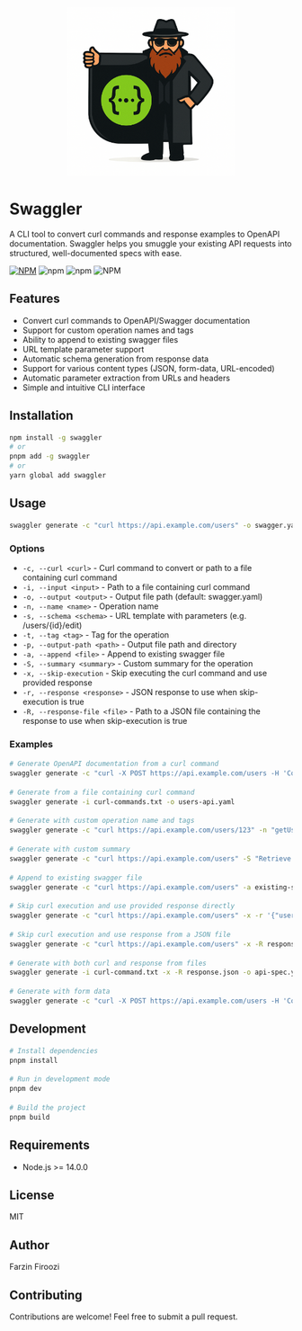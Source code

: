 <p align="center">
  <img src="https://github.com/Farzin-Firoozi/swaggler/blob/main/swaggler.png?raw=true" alt="Logo" width="300"/>
</p>

# Swaggler

A CLI tool to convert curl commands and response examples to OpenAPI documentation. Swaggler helps you smuggle your existing API requests into structured, well-documented specs with ease.

[![NPM](https://img.shields.io/npm/v/swaggler.svg)](https://www.npmjs.com/package/swaggler)
![npm](https://img.shields.io/npm/dt/swaggler)
![npm](https://img.shields.io/npm/dw/swaggler)
![NPM](https://img.shields.io/npm/l/swaggler)

## Features

- Convert curl commands to OpenAPI/Swagger documentation
- Support for custom operation names and tags
- Ability to append to existing swagger files
- URL template parameter support
- Automatic schema generation from response data
- Support for various content types (JSON, form-data, URL-encoded)
- Automatic parameter extraction from URLs and headers
- Simple and intuitive CLI interface

## Installation

```bash
npm install -g swaggler
# or
pnpm add -g swaggler
# or
yarn global add swaggler
```

## Usage

```bash
swaggler generate -c "curl https://api.example.com/users" -o swagger.yaml
```

### Options

- `-c, --curl <curl>` - Curl command to convert or path to a file containing curl command
- `-i, --input <input>` - Path to a file containing curl command
- `-o, --output <output>` - Output file path (default: swagger.yaml)
- `-n, --name <name>` - Operation name
- `-s, --schema <schema>` - URL template with parameters (e.g. /users/{id}/edit)
- `-t, --tag <tag>` - Tag for the operation
- `-p, --output-path <path>` - Output file path and directory
- `-a, --append <file>` - Append to existing swagger file
- `-S, --summary <summary>` - Custom summary for the operation
- `-x, --skip-execution` - Skip executing the curl command and use provided response
- `-r, --response <response>` - JSON response to use when skip-execution is true
- `-R, --response-file <file>` - Path to a JSON file containing the response to use when skip-execution is true

### Examples

```bash
# Generate OpenAPI documentation from a curl command
swaggler generate -c "curl -X POST https://api.example.com/users -H 'Content-Type: application/json' -d '{\"name\": \"John Doe\"}'" -o users-api.yaml

# Generate from a file containing curl command
swaggler generate -i curl-commands.txt -o users-api.yaml

# Generate with custom operation name and tags
swaggler generate -c "curl https://api.example.com/users/123" -n "getUser" -t "users" -o users-api.yaml -s /users/{id}

# Generate with custom summary
swaggler generate -c "curl https://api.example.com/users" -S "Retrieve all users" -o users-api.yaml

# Append to existing swagger file
swaggler generate -c "curl https://api.example.com/users" -a existing-swagger.yaml

# Skip curl execution and use provided response directly
swaggler generate -c "curl https://api.example.com/users" -x -r '{"users": [{"id": 1, "name": "John"}]}'

# Skip curl execution and use response from a JSON file
swaggler generate -c "curl https://api.example.com/users" -x -R response.json

# Generate with both curl and response from files
swaggler generate -i curl-command.txt -x -R response.json -o api-spec.yaml

# Generate with form data
swaggler generate -c "curl -X POST https://api.example.com/users -H 'Content-Type: application/x-www-form-urlencoded' -d 'name=John&age=30'" -o users-api.yaml
```

## Development

```bash
# Install dependencies
pnpm install

# Run in development mode
pnpm dev

# Build the project
pnpm build
```

## Requirements

- Node.js >= 14.0.0

## License

MIT

## Author

Farzin Firoozi

## Contributing

Contributions are welcome! Feel free to submit a pull request.
